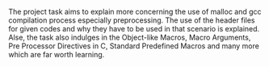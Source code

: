 The project task aims to explain more concerning the use of malloc and gcc compilation process especially preprocessing. The use of the header files for given codes and why they have to be used in that scenario is explained. Alse, the task also indulges in the Object-like Macros, Macro Arguments, Pre Processor Directives in C, Standard Predefined Macros and many more which are far worth learning.
